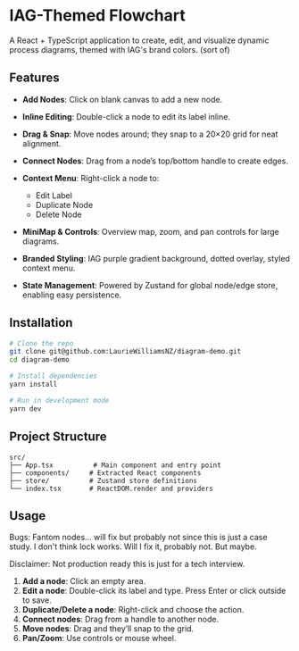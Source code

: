 # IAG-Themed Flowchart

A React + TypeScript application to create, edit, and visualize dynamic process diagrams, themed with IAG's brand colors. (sort of)

## Features

* **Add Nodes**: Click on blank canvas to add a new node.
* **Inline Editing**: Double-click a node to edit its label inline.
* **Drag & Snap**: Move nodes around; they snap to a 20×20 grid for neat alignment.
* **Connect Nodes**: Drag from a node’s top/bottom handle to create edges.
* **Context Menu**: Right-click a node to:

  * Edit Label
  * Duplicate Node
  * Delete Node
* **MiniMap & Controls**: Overview map, zoom, and pan controls for large diagrams.
* **Branded Styling**: IAG purple gradient background, dotted overlay, styled context menu.
* **State Management**: Powered by Zustand for global node/edge store, enabling easy persistence.

## Installation

```bash
# Clone the repo
git clone git@github.com:LaurieWilliamsNZ/diagram-demo.git
cd diagram-demo

# Install dependencies
yarn install

# Run in development mode
yarn dev
```

## Project Structure

```
src/
├── App.tsx          # Main component and entry point
├── components/     # Extracted React components
├── store/          # Zustand store definitions
└── index.tsx       # ReactDOM.render and providers
```

## Usage

Bugs: Fantom nodes... will fix but probably not since this is just a case study.
I don't think lock works. Will I fix it, probably not. But maybe.

Disclaimer: Not production ready this is just for a tech interview.

1. **Add a node**: Click an empty area.
2. **Edit a node**: Double-click its label and type. Press Enter or click outside to save.
3. **Duplicate/Delete a node**: Right-click and choose the action.
4. **Connect nodes**: Drag from a handle to another node.
5. **Move nodes**: Drag and they’ll snap to the grid.
6. **Pan/Zoom**: Use controls or mouse wheel.


